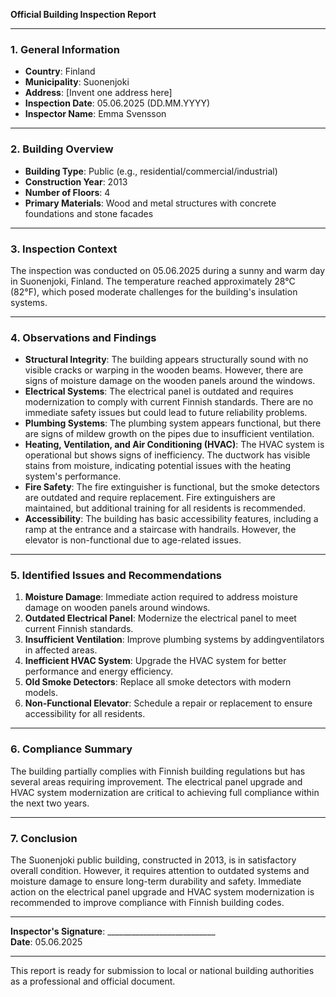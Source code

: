 

**Official Building Inspection Report**

---

### 1. General Information  
- **Country**: Finland  
- **Municipality**: Suonenjoki  
- **Address**: [Invent one address here]  
- **Inspection Date**: 05.06.2025 (DD.MM.YYYY)  
- **Inspector Name**: Emma Svensson  

---

### 2. Building Overview  
- **Building Type**: Public (e.g., residential/commercial/industrial)  
- **Construction Year**: 2013  
- **Number of Floors**: 4  
- **Primary Materials**: Wood and metal structures with concrete foundations and stone facades  

---

### 3. Inspection Context  
The inspection was conducted on 05.06.2025 during a sunny and warm day in Suonenjoki, Finland. The temperature reached approximately 28°C (82°F), which posed moderate challenges for the building's insulation systems.

---

### 4. Observations and Findings  
- **Structural Integrity**: The building appears structurally sound with no visible cracks or warping in the wooden beams. However, there are signs of moisture damage on the wooden panels around the windows.  
- **Electrical Systems**: The electrical panel is outdated and requires modernization to comply with current Finnish standards. There are no immediate safety issues but could lead to future reliability problems.  
- **Plumbing Systems**: The plumbing system appears functional, but there are signs of mildew growth on the pipes due to insufficient ventilation.  
- **Heating, Ventilation, and Air Conditioning (HVAC)**: The HVAC system is operational but shows signs of inefficiency. The ductwork has visible stains from moisture, indicating potential issues with the heating system's performance.  
- **Fire Safety**: The fire extinguisher is functional, but the smoke detectors are outdated and require replacement. Fire extinguishers are maintained, but additional training for all residents is recommended.  
- **Accessibility**: The building has basic accessibility features, including a ramp at the entrance and a staircase with handrails. However, the elevator is non-functional due to age-related issues.  

---

### 5. Identified Issues and Recommendations  
1. **Moisture Damage**: Immediate action required to address moisture damage on wooden panels around windows.  
2. **Outdated Electrical Panel**: Modernize the electrical panel to meet current Finnish standards.  
3. **Insufficient Ventilation**: Improve plumbing systems by addingventilators in affected areas.  
4. **Inefficient HVAC System**: Upgrade the HVAC system for better performance and energy efficiency.  
5. **Old Smoke Detectors**: Replace all smoke detectors with modern models.  
6. **Non-Functional Elevator**: Schedule a repair or replacement to ensure accessibility for all residents.  

---

### 6. Compliance Summary  
The building partially complies with Finnish building regulations but has several areas requiring improvement. The electrical panel upgrade and HVAC system modernization are critical to achieving full compliance within the next two years.

---

### 7. Conclusion  
The Suonenjoki public building, constructed in 2013, is in satisfactory overall condition. However, it requires attention to outdated systems and moisture damage to ensure long-term durability and safety. Immediate action on the electrical panel upgrade and HVAC system modernization is recommended to improve compliance with Finnish building codes.

---

**Inspector's Signature**: ___________________________  
**Date**: 05.06.2025  

--- 

This report is ready for submission to local or national building authorities as a professional and official document.